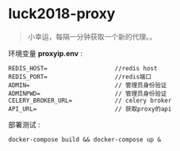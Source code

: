 # luck2018-proxy

> 小幸运，每隔一分钟获取一个新的代理。。

环境变量 **proxyip.env** : 
```
REDIS_HOST=                   //redis host
REDIS_PORT=                   //redis端口
ADMIN=                        // 管理员身份验证
ADMINPWD=                     // 管理员身份验证
CELERY_BROKER_URL=            // celery broker 
API_URL=                      // 获取proxy的api 
```

部署测试 :
```
docker-compose build && docker-compose up & 
```
